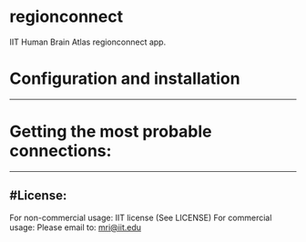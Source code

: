 # regionconnect
IIT Human Brain Atlas regionconnect app.

# Configuration and installation
---

# Getting the most probable connections:
---

#License:
---
For non-commercial usage:
IIT license (See LICENSE)
For commercial usage:
Please email to: mri@iit.edu 

